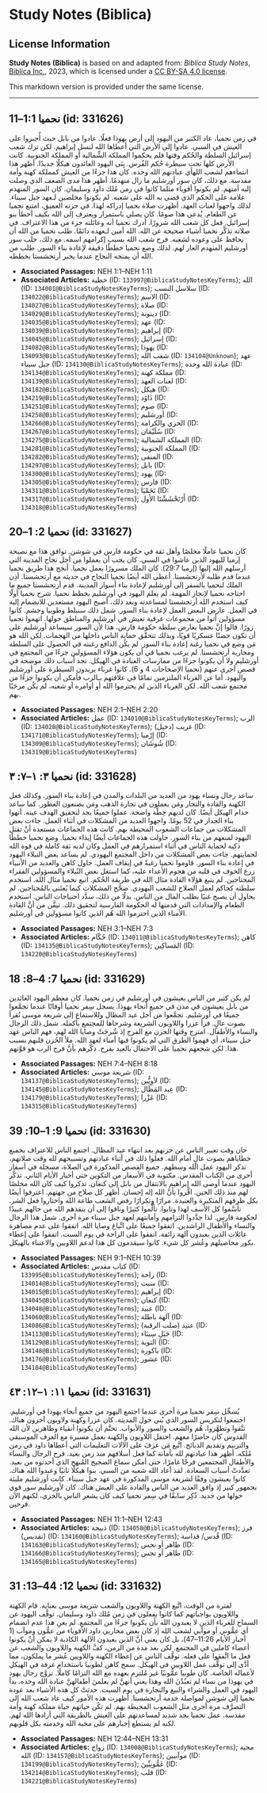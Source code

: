 # Study Notes (Biblica)

## License Information

**Study Notes (Biblica)** is based on and adapted from: _Biblica Study Notes_, [Biblica Inc.](https://www.biblica.com/), 2023, which is licensed under a [CC BY-SA 4.0 license](https://creativecommons.org/licenses/by-sa/4.0/legalcode.en).

This markdown version is provided under the same license.



--------------------------------

## نحميا 1:1–11 (id: 331626)

في زمن نحميا، عاد الكثير من اليهود إلى أرض يهوذا فعلًا. عادوا من بابل حيث أُجبروا على العيش في السبي. عادوا إلى الأرض التي أعطاها الله لنسل إبراهيم. لكن ترك شعب إسرائيل السلطة والحُكم وقتها فلم يحكموا المملكة الشِّمالية أو المملكة الجنوبية. كانت الأرض كلها تحت سيطرة حُكم الفُرس. بِنَى اليهود العائدون هيكلًا جديدًا. أظهر هذا انتماءهم لشعب اللهأي عبادتهم الله وحده. كان هذا جزءًا من العيش كمملكة كهنة وأمة مقدسة. مع ذلك، كان سور أورشليم ما زال منهدمًا. أظهر هذا مدى الضعف الذي وصلت إليه أمتهم. لم يكونوا أقوياء مثلما كانوا في زمن مُلك داود وسليمان. كان السور المنهدم علامة على الحكم الذي قضى به الله على شعبه. لم يكونوا مخلصين لـعهد جبل سيناء. لذلك واجهوا لعنات العهد. أظهرت صلاة نحميا إدراكه لهذا. في حزنه العميق، امتنع نحميا عن الطعام. يُدعى هذا صومًا. كان يصلي باستمرار ويعترف إلى الله بكيف أخطأ بنو إسرائيل. فعل كل شعب الله شرورًا. أدرك نحميا أنه وعائلته جزء من هذا الاعتراف. في صلاته تذكَّر نحميا أشياء صحيحة عن الله. الله أمين لـعهده دائمًا. طلب نحميا من الله أن يحافظ على وعوده لشعبه. فرح شعب الله بسبب إكرامهم اسمه. مع ذلك، جلب سور أورشليم المنهدم العار لهم. لذلك وضع نحميا خططًا دقيقة لإعادة بناء السور. طلب من الله أن يمنحه النجاح عندما يخبر أرتحشستا بخططه.

* **Associated Passages:** NEH 1:1–NEH 1:11
* **Associated Articles:** خطية (ID: `133997@BiblicaStudyNotesKeyTerms`); الله (ID: `134001@BiblicaStudyNotesKeyTerms`); سلاسل النسب (ID: `134022@BiblicaStudyNotesKeyTerms`); الاسم (ID: `134027@BiblicaStudyNotesKeyTerms`); صلاة (ID: `134029@BiblicaStudyNotesKeyTerms`); دينونة (ID: `134035@BiblicaStudyNotesKeyTerms`); عهد (ID: `134039@BiblicaStudyNotesKeyTerms`); إبراهيم (ID: `134045@BiblicaStudyNotesKeyTerms`); إسرائيل (ID: `134082@BiblicaStudyNotesKeyTerms`); يهوذا (ID: `134093@BiblicaStudyNotesKeyTerms`); شعب الله (ID: `134104@Unknown`); عهد جبل سيناء (ID: `134130@BiblicaStudyNotesKeyTerms`); عبادة الله وحده (ID: `134134@BiblicaStudyNotesKeyTerms`); مملكة كهنة (ID: `134139@BiblicaStudyNotesKeyTerms`); لعنات العهد (ID: `134182@BiblicaStudyNotesKeyTerms`); هيكل (ID: `134219@BiblicaStudyNotesKeyTerms`); دَاوُد (ID: `134251@BiblicaStudyNotesKeyTerms`); صوم (ID: `134258@BiblicaStudyNotesKeyTerms`); أورشليم (ID: `134266@BiblicaStudyNotesKeyTerms`); الخزي والكرامة (ID: `134267@BiblicaStudyNotesKeyTerms`); سُلَيْمَان (ID: `134275@BiblicaStudyNotesKeyTerms`); المملكة الشمالية (ID: `134281@BiblicaStudyNotesKeyTerms`); المملكة الجنوبية (ID: `134282@BiblicaStudyNotesKeyTerms`); المنفى (ID: `134297@BiblicaStudyNotesKeyTerms`); بابل (ID: `134300@BiblicaStudyNotesKeyTerms`); يهود (ID: `134305@BiblicaStudyNotesKeyTerms`); فارس (ID: `134311@BiblicaStudyNotesKeyTerms`); نَحَمْيَا (ID: `134317@BiblicaStudyNotesKeyTerms`); أَرْتَحْشَشْتَا الأول (ID: `134318@BiblicaStudyNotesKeyTerms`)

## نحميا 2: 1–20 (id: 331627)

كان نحميا عاملًا مخلصًا وأهل ثقة في حكومة فارس في شوشن. توافق هذا مع نصيحة إرميا لليهود الذين عاشوا في السبي. كان يجب أن يعملوا من أجل نجاح المدينة التي أرسلهم الله إليها (إرميا 29:7\). كان الملك مسرورًا بعمل نحميا. أنجح هذا طريق نحميا عندما قدم طلبه لأرتحشستا. أعطى الله أيضًا نحميا النجاح في حديثه مع أرتحشستا. أذِن الملك لنحميا بالسفر إلى أورشليم لإعادة بناء أسوار المدينة. قدم أرتحشستا جميع ما احتاجه نحميا لإنجاز المهمة. لم يعلم اليهود في أورشليم بخطط نحميا. شرح نحميا أولًا كيف استخدم الله أرتحشستا لمساعدته وبعد ذلك، أصبح اليهود مستعدين للانضمام إليه في العمل. عارض البعض العمل لإعادة بناء السور. شمل ذلك سنبلط وطوبيا وجشم. كانوا مسؤولين أتوا من مجموعات عرقية تعيش في أورشليم والمناطق حولها. اتهموا نحميا زورًا. قالوا إنَّ نحميا يعارض سلطة حكومة فارس، هذا لأن السور سيساعد أورشليم على أن تكون حصنًا عسكريًا قويًا، وبذلك تتحقّق حماية الناس داخلها من الهجمات. لكن الله هو مَن وضع في نحميا رغبة إعادة بناء السور. لم يكُن الدافع رغبته في الحصول على السلطة ومحاربة أرتحشستا. لم يرغب نحميا في أن يكون هؤلاء المسؤولين جزءًا من المجتمع في أورشليم ولا أن يكونوا جزءًا من ممارسات العبادة في الهيكل. نجد أسباب ذلك موضحة في قصص أخرى عنهم (نحميا الإصحاحات 4 و 6\). كانوا غرباء يريدون السيطرة على أورشليم واليهود. أما عن الغرباء الملتزمين تمامًا في علاقتهم بـالرب فأمكن أن يكونوا جزءًا من مجتمع شعب الله. لكن الغرباء الذين لم يحترموا الله أو أوامره أو شعبه، لم يكُن مرحَبًا بهم.

* **Associated Passages:** NEH 2:1–NEH 2:20
* **Associated Articles:** عمل (ID: `134010@BiblicaStudyNotesKeyTerms`); الرب (ID: `134028@BiblicaStudyNotesKeyTerms`); غريب (دخيل) (ID: `134171@BiblicaStudyNotesKeyTerms`); إِرْميا (ID: `134309@BiblicaStudyNotesKeyTerms`); شُوشَان (ID: `134319@BiblicaStudyNotesKeyTerms`)

## نحميا ٣: ١–٧: ٣ (id: 331628)

ساعد رجال ونساء يهود من العديد من البلدات والمدن في إعادة بناء السور. وكذلك فعل الكهنة والقادة والتجار ومَن يعملون في تجارة الذهب ومَن يصنعون العطور. كما ساعد خدام الهيكل أيضًا. كان لديهم خِطَّة واضحة. عملوا جميعًا بجد لتحقيق الهدف عينه. أنهوا بناء الجدار في 52 يومًا. واجهوا العديد من المشكلات في أثناء العمل. جاءت بعض المشكلات من جماعات الشعوب المحيطة بهم. كانت هذه الجماعات مستعدة أنْ تقتل اليهود لمنعهم من بناء السور. حاولت هذه الجماعات أيضًا إيذاء نحميا. وضع نحميا خططًا ذكية لحماية الناس في أثناء استمرارهم في العمل وكان لديه ثقة كاملة في قوة الله لحمايتهم. جاءت بعض المشكلات من داخل المجتمع اليهودي. لم يساعد بعض النبلاء اليهود في إعادة بناء السور. قاوموا نحميا رغبةً في إيقاف العمل. حاول كاهن والعديد من الأنبياء زرع الخوف في قلبه من هجوم الأعداء عليه، كما استغل بعض النُبلاء والمسؤولين الفقراء المحتاجين. لم يتبع هؤلاء القادة مثال الله في طريقة الحُكم. اتبع نحميا مثال الله. استخدم سلطته كحاكم لعمل الصلاح للشعب اليهودي. صحَّح المشكلات كيما يُعتَنى بالمُحتاجين. لم يحاول أن يصبح غنيًا بطلب المال من الناس. بدلًا من ذلك، سدَّد احتياجات الناس. استخدم الطعام والإمدادات التي قدمتها له الحكومة الفارسية لتحقيق ذلك. تيقَّن من أنَّ القادة الأمناء الذين احترموا الله هُم الذين كانوا مسؤولين في أورشليم.

* **Associated Passages:** NEH 3:1–NEH 7:3
* **Associated Articles:** حُكّام  (ID: `134011@BiblicaStudyNotesKeyTerms`); كاهن (ID: `134135@BiblicaStudyNotesKeyTerms`); المَساكِين (ID: `134220@BiblicaStudyNotesKeyTerms`)

## نحميا 7: 4–8: 18 (id: 331629)

لم يكن كثير من الناس يعيشون في أورشليم في زمن نحميا. كان معظم اليهود العائدين من بابل يعيشون في مدن في جميع أنحاء يهوذا. يسجل سِفر نحميا أوقاتًا عندما تجمَّعوا جميعًا في أورشليم. تجمَّعوا من أجل عيد المظال وللاستماع إلى شريعة موسى تُقرأ بصوت عالٍ. قرأ عزرا واللاويون الشريعة وشرحاها للمجتمع بأكمله. شمل ذلك الرجال والنساء والأطفال. امتزج وقتها الحزن مع الفرح إذ شُرحَتْ وصايا الله لهم، فهم الناس عهد جبل سيناء، أي فهموا الطرق التي لم يكونوا فيها أمناء لعهد الله. ملأ الحُزن فلبهم بسبب هذا. لكن شجعهم نحميا على الاحتفال بالعيد بفرح. ذكَّرهم بأنَّ فرح الرب هو قوَّتهم.

* **Associated Passages:** NEH 7:4–NEH 8:18
* **Associated Articles:** شريعة موسي (ID: `134137@BiblicaStudyNotesKeyTerms`); لاَوِيُّين  (ID: `134145@BiblicaStudyNotesKeyTerms`); عِيد المَظَال (ID: `134179@BiblicaStudyNotesKeyTerms`); عَزْرا (ID: `134315@BiblicaStudyNotesKeyTerms`)

## نحميا 9: 1–10: 39 (id: 331630)

حان وقت تعبير الناس عن حزنهم بعد انتهاء عيد المظال. اجتمع الناس للاعتراف بجميع خطاياهم بصوت عالٍ أمام الله. فعلوا ذلك في أثناء عبادتهم وتسبيحهم لله وقت صلاتهم، تذكر اليهود عمل الله وسطهم. جميع القصص المذكورة في الصلاة، مسجلة في أسفار أخرى من الكتاب المقدس. مكتوبة في الأسفار من التكوين حتى أخبار الأيام الثاني. تذكَّر اليهود عندما أوصى الله إبراهيم بالانتقال من بابل إلى كنعان. تذكروا كيف كان الله مخلصًا لهم منذ ذلك الحين. اقَّروا بأنَّ الله إله إحسان. أظهر كل صلاح من جهتهم. اعترفوا أيضًا بكل طرقهم المتكبرة والعنيدة. مرارًا وتكرارًا رفض الشعب طاعة الله واختاروا فعل الشر. تأسَّفوا كل الأسف لهذا وتابوا. تألَّموا كثيرًا وتاقوا إلى أن ينقذهم الله من حالهم عبيدًا لحكومة فارس. لذا جدَّدوا التزامهم وأمانتهم لعهد جبل سيناء مرة أخرى. شمل هذا الرجال والنساء والأطفال الراشدين. اتفقوا جميعًا على اتِّباع وصايا الله. اتفقوا على عدم مصاهرة عائلات الذين يعبدون آلهة زائفة. اتفقوا على الراحة في يوم السبت. اتفقوا على إعطاء بكور محاصيلهم وعُشر كل شيء. كانوا سيقدمون كل هذا لدعم اللاويين والاعتناء بالهيكل.

* **Associated Passages:** NEH 9:1–NEH 10:39
* **Associated Articles:** كتاب مقدس (ID: `133995@BiblicaStudyNotesKeyTerms`); راحة (ID: `134014@BiblicaStudyNotesKeyTerms`); سبت (ID: `134015@BiblicaStudyNotesKeyTerms`); إبراهيم (ID: `134045@BiblicaStudyNotesKeyTerms`); كنعان (ID: `134048@BiblicaStudyNotesKeyTerms`); عبيد (ID: `134060@BiblicaStudyNotesKeyTerms`); آلهة باطلة (ID: `134086@BiblicaStudyNotesKeyTerms`); عنيد (صلب الرقبة) (ID: `134113@BiblicaStudyNotesKeyTerms`); جَبَلِ سِينَاء (ID: `134129@BiblicaStudyNotesKeyTerms`); التوبة (ID: `134148@BiblicaStudyNotesKeyTerms`); باكورة (ID: `134176@BiblicaStudyNotesKeyTerms`); عشور (ID: `134184@BiblicaStudyNotesKeyTerms`)

## نحميا ١١: ١–١٢: ٤٣ (id: 331631)

يُسجِّل سِفر نحميا مرة أخرى عندما اجتمع اليهود من جميع أنحاء يهوذا في أورشليم. اجتمعوا لتكريس السور الذي بُني حول المدينة. كان عزرا وكهنة ولاويون آخرون هناك. تنَّقوا وتطهَّروا، هُم والشعب والسور والأبواب. تحتَّم أن يكونوا أنقياء وطاهرين لأن الله القدوس كان حاضرًا معهم. احتفل اللاويون والكهنة بعمل مسيرة مع العزف الموسيقي والترنيم وتقديم الذبائح. اتَّبع مَن عزفَ على الآلات التعليمات التي أعطاها داود في زمن مُلكه. أظهر هذا عبادتهم لله بأمانة كما فعل أسلافهم منذ زمن بعيد. فرح الرجال والنساء والأطفال المجتمعين فرحًا غامرًا، حتى أمكن سماع الضجيج المُبهج الذي أحدثوه من بعيد. تعدَّدتْ أسباب السعادة. لقد أعاد الله شعبه من السبي. بنوا هيكلًا ثانيًا وعبدوا الله هناك. كانوا يعيشون وفقًا لشريعة موسى المذكورة في عهد جبل سيناء. كانت أورشليم مليئة بجمهور كبير إذ وافق العديد من الناس والقادة على العيش هناك. كان لأورشليم سور قوي حولها من جديد. ذُكِر سابقًا في سِفر نحميا كيف كان يشعر الناس بالخزي، لكنهم الآن فرحين.

* **Associated Passages:** NEH 11:1–NEH 12:43
* **Associated Articles:** ذبيحة (ID: `134058@BiblicaStudyNotesKeyTerms`); فرز (تقديس) (ID: `134160@BiblicaStudyNotesKeyTerms`); قُدس/ قداسة (ID: `134163@BiblicaStudyNotesKeyTerms`); طاهر أو نجس (ID: `134166@BiblicaStudyNotesKeyTerms`); طاهر أو نجس (ID: `134165@BiblicaStudyNotesKeyTerms`)

## نحميا 12: 44–13: 31 (id: 331632)

لفترة من الوقت، اتَّبع الكهنة واللاويون والشعب شريعة موسى بعناية. قام الكهنة واللاويون بواجباتهم كما كانوا يفعلون في زمن مُلك داود وسليمان. توقَّف اليهود عن السماح للغرباء الذين لا يعبدون الله بأن يكونوا جزءًا من المجتمع. لم يعنِ هذا عدم انضمام أي عمُّوني أو موآبي لشعب الله إذ كان بعض محاربي داود الأقوياء من عمُّون وموآب (1 أخبار الأيام 11:26–47\)، بل كان يعني أنَّ الذين يعبدون الآلهة الكاذبة لا يمكن أنْ يكونوا أعضاء كاملين في المجتمع. لكن بعد مدة من الزمن، كفَّ الكهنة واللاويون والشعب عن فعل ما اتَّفقوا على فعله. توقَّف الناس عن إعطاء الكهنة واللاويين عُشر ما يملكون، مما أدَّى إلى توقُّف عمل اللاويين في الهيكل. سمح كاهن لطوبيا باستخدام غرفة في الهيكل لأعماله الخاصة. كان طوبيا عمُّونيًا غير مُلتزم بعهده مع الله التزامًا كاملًا. تزوَّج رجال يهود في يهوذا من نساء لم تعبُدْنَ الله وهذا يعني أنهنَّ لم يعلمنَ أطفالهنَّ عبادة الله وحده. بدأ اليهود في العمل والشراء والبيع والتجارة في يوم السبت. حدثتْ كل هذه الأشياء بعد عودة نحميا إلى شوشن لمواصلة خدمة أرتحشستا. أظهرت هذه الأمور كيف عاد شعب الله إلى التصرَّف مرة أخرى مثل الشعوب المحيطة بهم. لم تكُن حياتهم حياة مملكة كهنة وأمة مقدسة. عمل نحميا بجد شديد لمساعدتهم على العيش بالطريقة التي أرادها الله لهم. لكنه لم يستطع إجبارهم على محبة الله وخدمته بكل قلوبهم.

* **Associated Passages:** NEH 12:44–NEH 13:31
* **Associated Articles:** زواج (ID: `134008@BiblicaStudyNotesKeyTerms`); محبة الله (ID: `134157@BiblicaStudyNotesKeyTerms`); موآبيين (ID: `134199@BiblicaStudyNotesKeyTerms`); عَمُّونِيِّينَ  (ID: `134214@BiblicaStudyNotesKeyTerms`); قلب (ID: `134221@BiblicaStudyNotesKeyTerms`)

